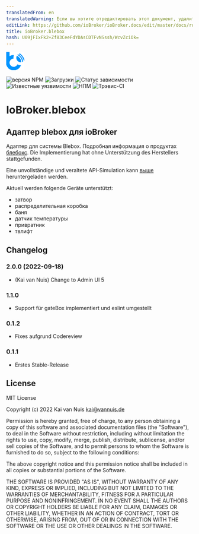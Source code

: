```yaml
---
translatedFrom: en
translatedWarning: Если вы хотите отредактировать этот документ, удалите поле «translationFrom», в противном случае этот документ будет снова автоматически переведен
editLink: https://github.com/ioBroker/ioBroker.docs/edit/master/docs/ru/adapterref/iobroker.blebox/README.md
title: ioBroker.blebox
hash: U09jFIxFk2+Zf83CeeFdYDAsCDTFvNSssh/WcvZciOk=
---
```

![Логотип](../../../en/adapterref/iobroker.blebox/admin/blebox.png)

![версия NPM](http://img.shields.io/npm/v/iobroker.blebox.svg)
![Загрузки](https://img.shields.io/npm/dm/iobroker.blebox.svg)
![Статус зависимости](https://img.shields.io/david/ka-vaNu/iobroker.blebox.svg)
![Известные уязвимости](https://snyk.io/test/github/ka-vaNu/ioBroker.blebox/badge.svg)
![НПМ](https://nodei.co/npm/iobroker.blebox.png?downloads=true)
![Трэвис-CI](http://img.shields.io/travis/ka-vaNu/ioBroker.blebox/master.svg)

# IoBroker.blebox
## Адаптер blebox для ioBroker
Адаптер для системы Blebox. Подробная информация о продуктах [блебокс](https://blebox.eu/). Die Implementierung hat ohne Unterstützung des Herstellers stattgefunden.

Eine unvollständige und veraltete API-Simulation kann [выше](https://github.com/blebox/blebox-virtual-devices) heruntergeladen werden.

Aktuell werden folgende Geräte unterstützt:

* затвор
* распределительная коробка
* баня
* датчик температуры
* привратник
* твлифт

## Changelog

<!--
    Placeholder for the next version:
    ### **WORK IN PROGRESS**
-->

### 2.0.0 (2022-09-18)

* (Kai van Nuis) Change to Admin UI 5

### 1.1.0

* Support für gateBox implementiert und eslint umgestellt

### 0.1.2

* Fixes aufgrund Codereview

### 0.1.1

* Erstes Stable-Release

## License
MIT License

Copyright (c) 2022 Kai van Nuis <kai@vannuis.de>

Permission is hereby granted, free of charge, to any person obtaining a copy
of this software and associated documentation files (the "Software"), to deal
in the Software without restriction, including without limitation the rights
to use, copy, modify, merge, publish, distribute, sublicense, and/or sell
copies of the Software, and to permit persons to whom the Software is
furnished to do so, subject to the following conditions:

The above copyright notice and this permission notice shall be included in all
copies or substantial portions of the Software.

THE SOFTWARE IS PROVIDED "AS IS", WITHOUT WARRANTY OF ANY KIND, EXPRESS OR
IMPLIED, INCLUDING BUT NOT LIMITED TO THE WARRANTIES OF MERCHANTABILITY,
FITNESS FOR A PARTICULAR PURPOSE AND NONINFRINGEMENT. IN NO EVENT SHALL THE
AUTHORS OR COPYRIGHT HOLDERS BE LIABLE FOR ANY CLAIM, DAMAGES OR OTHER
LIABILITY, WHETHER IN AN ACTION OF CONTRACT, TORT OR OTHERWISE, ARISING FROM,
OUT OF OR IN CONNECTION WITH THE SOFTWARE OR THE USE OR OTHER DEALINGS IN THE
SOFTWARE.